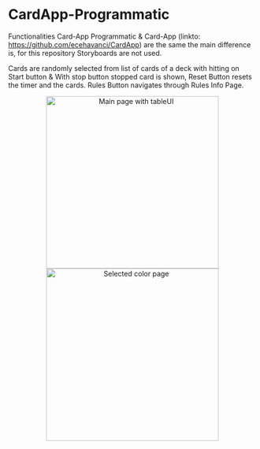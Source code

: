 # CardApp-Programmatic
Functionalities Card-App Programmatic & Card-App (linkto: https://github.com/ecehavanci/CardApp) are the same the main difference is, for this repository Storyboards are not used.

Cards are randomly selected from list of cards of a deck with hitting on Start button & With stop button stopped card is shown, Reset Button resets the timer and the cards. Rules Button navigates through Rules Info Page.

<p align="center">
  <img src="https://github.com/ecehavanci/CardApp-Programmatic/assets/67236439/d3ee89f3-5569-4619-9946-ead25b525f66" width="350" title="Main page with tableUI">
  <img src="https://github.com/ecehavanci/CardApp-Programmatic/assets/67236439/a492a8e4-c3dd-452b-b2fb-d6592da6cf00)https://github.com/ecehavanci/CardApp-Programmatic/assets/67236439/a492a8e4-c3dd-452b-b2fb-d6592da6cf00" width="350" alt="Selected color page">
</p>
